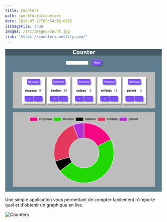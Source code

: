 ```yaml
---
title: Counters
path: /portfolio/counters
date: 2019-07-17T09:54:18.096Z
isImageFile: true
images: /src/images/count.jpg
link: "https://counters.netlify.com/"
---
```


![Counters app](../../images/capture-du-2019-10-06-15-20-48.webp "Counters app")

Une simple application vous permettant de compter facilement n'importe quoi et d'obtenir un graphique en live.

![Counters](/img/capture-du-2019-10-03-09-44-40.png "Counters")
